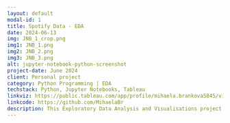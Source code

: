 ```yaml
---
layout: default
modal-id: 1
title: Spotify Data - EDA
date: 2024-06-13
img: JNB_1_crop.png
img1: JNB_1.png
img2: JNB_2.png
img3: JNB_3.png
alt: jupyter-notebook-python-screenshot
project-date: June 2024
client: Personal project
category: Python Programming | EDA
techstack: Python, Jupyter Notebooks, Tableau
linkviz: https://public.tableau.com/app/profile/mihaela.brankova5845/vizzes
linkcode: https://github.com/MihaelaBr
description: This Exploratory Data Analysis and Visualisations project was created in Jupyter Notebooks and later in Tableau using the data from my personal Spotify account. Data was provided by Spotify after an official request in April 2024. The project was inspired by a Women in Data Science (WiDS) Workshop on using Jupyter Notebooks for data analysis and visualisations. 
---
```

